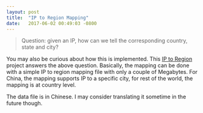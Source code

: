 ```yaml
---
layout: post
title:  "IP to Region Mapping"
date:   2017-06-02 00:49:03 -0800
---
```


>Question: given an IP, how can we tell the corresponding country, state and city?

You may also be curious about how this is implemented. This [IP to Region](https://github.com/lionsoul2014/ip2region) project answers the above question. Basically, the mapping can be done with a simple IP to region mapping file with only a couple of Megabytes. For China, the mapping supports IP to a specific city, for rest of the world, the mapping is at country level.

The data file is in Chinese. I may consider translating it sometime in the future though.